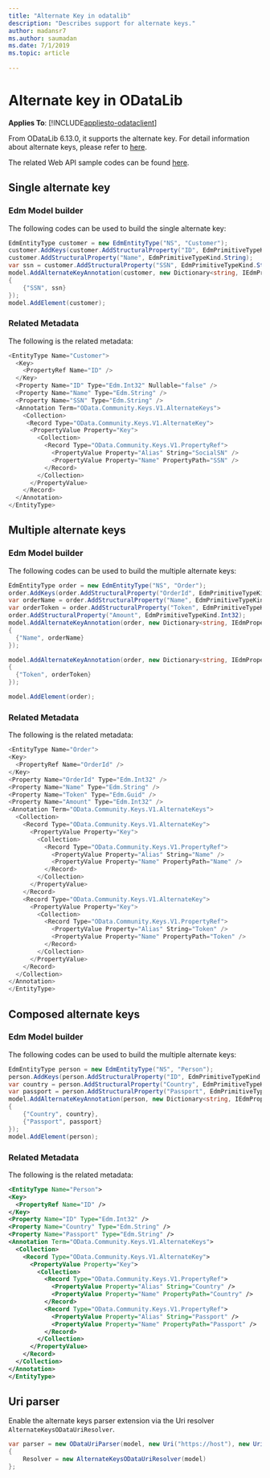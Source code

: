 ```yaml
---
title: "Alternate Key in odatalib"
description: "Describes support for alternate keys."
author: madansr7
ms.author: saumadan
ms.date: 7/1/2019
ms.topic: article
 
---
```

# Alternate key in ODataLib
**Applies To**: [!INCLUDE[appliesto-odataclient](../../includes/appliesto-odatalib-v7.md)]

From ODataLib 6.13.0, it supports the alternate key. For detail information about alternate keys, please refer to [here](https://github.com/OData/vocabularies/blob/master/OData.Community.Keys.V1.md).

The related Web API sample codes can be found [here](https://github.com/OData/ODataSamples/tree/master/WebApi/v4/ODataAlternateKeySamples).

## Single alternate key

### Edm Model builder
The following codes can be used to build the single alternate key:

```C#
EdmEntityType customer = new EdmEntityType("NS", "Customer"); 
customer.AddKeys(customer.AddStructuralProperty("ID", EdmPrimitiveTypeKind.Int32)); 
customer.AddStructuralProperty("Name", EdmPrimitiveTypeKind.String); 
var ssn = customer.AddStructuralProperty("SSN", EdmPrimitiveTypeKind.String); 
model.AddAlternateKeyAnnotation(customer, new Dictionary<string, IEdmProperty> 
{ 
    {"SSN", ssn} 
}); 
model.AddElement(customer);
```

### Related Metadata

The following is the related metadata:

```C#
<EntityType Name="Customer">
  <Key>  
    <PropertyRef Name="ID" />  
  </Key>
  <Property Name="ID" Type="Edm.Int32" Nullable="false" />
  <Property Name="Name" Type="Edm.String" />
  <Property Name="SSN" Type="Edm.String" />
  <Annotation Term="OData.Community.Keys.V1.AlternateKeys">
    <Collection>
     <Record Type="OData.Community.Keys.V1.AlternateKey">
      <PropertyValue Property="Key">
        <Collection>
          <Record Type="OData.Community.Keys.V1.PropertyRef">
            <PropertyValue Property="Alias" String="SocialSN" /> 
            <PropertyValue Property="Name" PropertyPath="SSN" />
          </Record>
        </Collection>
      </PropertyValue>
    </Record>
  </Annotation>
</EntityType>
```

## Multiple alternate keys

### Edm Model builder
The following codes can be used to build the multiple alternate keys:

```C#
EdmEntityType order = new EdmEntityType("NS", "Order");
order.AddKeys(order.AddStructuralProperty("OrderId", EdmPrimitiveTypeKind.Int32));
var orderName = order.AddStructuralProperty("Name", EdmPrimitiveTypeKind.String);
var orderToken = order.AddStructuralProperty("Token", EdmPrimitiveTypeKind.Guid);
order.AddStructuralProperty("Amount", EdmPrimitiveTypeKind.Int32);
model.AddAlternateKeyAnnotation(order, new Dictionary<string, IEdmProperty>
{
  {"Name", orderName}
});

model.AddAlternateKeyAnnotation(order, new Dictionary<string, IEdmProperty>
{
  {"Token", orderToken}
});

model.AddElement(order);
```

### Related Metadata

The following is the related metadata:

```C#
<EntityType Name="Order">
<Key>
  <PropertyRef Name="OrderId" />
</Key>
<Property Name="OrderId" Type="Edm.Int32" />
<Property Name="Name" Type="Edm.String" />
<Property Name="Token" Type="Edm.Guid" />
<Property Name="Amount" Type="Edm.Int32" />
<Annotation Term="OData.Community.Keys.V1.AlternateKeys">
  <Collection>
	<Record Type="OData.Community.Keys.V1.AlternateKey">
	  <PropertyValue Property="Key">
		<Collection>
		  <Record Type="OData.Community.Keys.V1.PropertyRef">
			<PropertyValue Property="Alias" String="Name" />
			<PropertyValue Property="Name" PropertyPath="Name" />
		  </Record>
		</Collection>
	  </PropertyValue>
	</Record>
	<Record Type="OData.Community.Keys.V1.AlternateKey">
	  <PropertyValue Property="Key">
		<Collection>
		  <Record Type="OData.Community.Keys.V1.PropertyRef">
			<PropertyValue Property="Alias" String="Token" />
			<PropertyValue Property="Name" PropertyPath="Token" />
		  </Record>
		</Collection>
	  </PropertyValue>
	</Record>
  </Collection>
</Annotation>
</EntityType>
```

## Composed alternate keys

### Edm Model builder
The following codes can be used to build the multiple alternate keys:

```C#
EdmEntityType person = new EdmEntityType("NS", "Person");
person.AddKeys(person.AddStructuralProperty("ID", EdmPrimitiveTypeKind.Int32));
var country = person.AddStructuralProperty("Country", EdmPrimitiveTypeKind.String);
var passport = person.AddStructuralProperty("Passport", EdmPrimitiveTypeKind.String);
model.AddAlternateKeyAnnotation(person, new Dictionary<string, IEdmProperty>
{
	{"Country", country},
	{"Passport", passport}
});
model.AddElement(person);
```

### Related Metadata

The following is the related metadata:

```xml
<EntityType Name="Person">
<Key>
  <PropertyRef Name="ID" />
</Key>
<Property Name="ID" Type="Edm.Int32" />
<Property Name="Country" Type="Edm.String" />
<Property Name="Passport" Type="Edm.String" />
<Annotation Term="OData.Community.Keys.V1.AlternateKeys">
  <Collection>
	<Record Type="OData.Community.Keys.V1.AlternateKey">
	  <PropertyValue Property="Key">
		<Collection>
		  <Record Type="OData.Community.Keys.V1.PropertyRef">
			<PropertyValue Property="Alias" String="Country" />
			<PropertyValue Property="Name" PropertyPath="Country" />
		  </Record>
		  <Record Type="OData.Community.Keys.V1.PropertyRef">
			<PropertyValue Property="Alias" String="Passport" />
			<PropertyValue Property="Name" PropertyPath="Passport" />
		  </Record>
		</Collection>
	  </PropertyValue>
	</Record>
  </Collection>
</Annotation>
</EntityType>
```

## Uri parser

Enable the alternate keys parser extension via the Uri resolver `AlternateKeysODataUriResolver`.

```C#
var parser = new ODataUriParser(model, new Uri("https://host"), new Uri("https://host/People(SocialSN = \'1\')"))
{
    Resolver = new AlternateKeysODataUriResolver(model)
};
```
